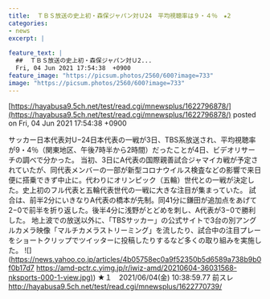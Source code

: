 ```yaml
---
title:  ＴＢＳ放送の史上初・森保ジャパン対Ｕ24　平均視聴率は９・４％　★2  
categories:
- news
excerpt: |
  
feature_text: |
  ##  ＴＢＳ放送の史上初・森保ジャパン対Ｕ2...
  Fri, 04 Jun 2021 17:54:38  +0900
feature_image: "https://picsum.photos/2560/600?image=733"
image: "https://picsum.photos/2560/600?image=733"
---
```


[https://hayabusa9.5ch.net/test/read.cgi/mnewsplus/1622796878/](https://hayabusa9.5ch.net/test/read.cgi/mnewsplus/1622796878/)
posted on Fri, 04 Jun 2021 17:54:38  +0900

<!--more-->

サッカー日本代表対U−24日本代表の一戦が3日、TBS系放送され、平均視聴率が9・4％（関東地区、午後7時半から2時間）だったことが4日、ビデオリサーチの調べで分かった。 当初、3日にA代表の国際親善試合ジャマイカ戦が予定されていたが、同代表メンバーの一部が新型コロナウイルス検査などの影響で来日便に搭乗できず中止に。代わりにオリンピック（五輪）世代との一戦が決定した。史上初のフル代表と五輪代表世代の一戦に大きな注目が集まっていた。 試合は、前半2分にいきなりA代表の橋本が先制。同41分に鎌田が追加点をあげて2−0で前半を折り返した。後半4分に浅野がとどめを刺し、A代表が3−0で勝利した。 地上波での放送以外に、「TBSサッカー」の公式サイトで3台の別アングルカメラ映像「マルチカメラストリーミング」を流したり、試合中の注目プレーをショートクリップでツイッターに投稿したりするなど多くの取り組みを実施した。 ![](https://news.yahoo.co.jp/articles/4b05758ec0a9f52350b5d6589a738b9b0f0b17d7 [https://amd-pctr.c.yimg.jp/r/iwiz-amd/20210604-36031568-nksports-000-1-view.jpg)](https://amd-pctr.c.yimg.jp/r/iwiz-amd/20210604-36031568-nksports-000-1-view.jpg)) ★１　2021/06/04(金) 10:38:59.77 前スレ http://hayabusa9.5ch.net/test/read.cgi/mnewsplus/1622770739/
